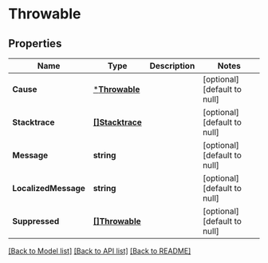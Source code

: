 # Throwable

## Properties
Name | Type | Description | Notes
------------ | ------------- | ------------- | -------------
**Cause** | [***Throwable**](Throwable.md) |  | [optional] [default to null]
**Stacktrace** | [**[]Stacktrace**](Stacktrace.md) |  | [optional] [default to null]
**Message** | **string** |  | [optional] [default to null]
**LocalizedMessage** | **string** |  | [optional] [default to null]
**Suppressed** | [**[]Throwable**](Throwable.md) |  | [optional] [default to null]

[[Back to Model list]](../README.md#documentation-for-models) [[Back to API list]](../README.md#documentation-for-api-endpoints) [[Back to README]](../README.md)

